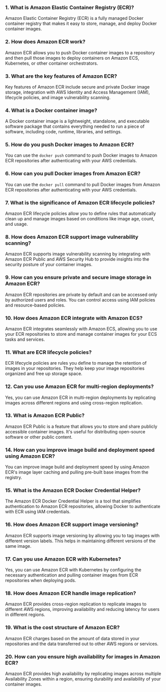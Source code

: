 
### 1. What is Amazon Elastic Container Registry (ECR)?
Amazon Elastic Container Registry (ECR) is a fully managed Docker container registry that makes it easy to store, manage, and deploy Docker container images.

### 2. How does Amazon ECR work?
Amazon ECR allows you to push Docker container images to a repository and then pull those images to deploy containers on Amazon ECS, Kubernetes, or other container orchestrators.

### 3. What are the key features of Amazon ECR?
Key features of Amazon ECR include secure and private Docker image storage, integration with AWS Identity and Access Management (IAM), lifecycle policies, and image vulnerability scanning.

### 4. What is a Docker container image?
A Docker container image is a lightweight, standalone, and executable software package that contains everything needed to run a piece of software, including code, runtime, libraries, and settings.

### 5. How do you push Docker images to Amazon ECR?
You can use the `docker push` command to push Docker images to Amazon ECR repositories after authenticating with your AWS credentials.

### 6. How can you pull Docker images from Amazon ECR?
You can use the `docker pull` command to pull Docker images from Amazon ECR repositories after authenticating with your AWS credentials.

### 7. What is the significance of Amazon ECR lifecycle policies?
Amazon ECR lifecycle policies allow you to define rules that automatically clean up and manage images based on conditions like image age, count, and usage.

### 8. How does Amazon ECR support image vulnerability scanning?
Amazon ECR supports image vulnerability scanning by integrating with Amazon ECR Public and AWS Security Hub to provide insights into the security posture of your container images.

### 9. How can you ensure private and secure image storage in Amazon ECR?
Amazon ECR repositories are private by default and can be accessed only by authorized users and roles. You can control access using IAM policies and resource-based policies.

### 10. How does Amazon ECR integrate with Amazon ECS?
Amazon ECR integrates seamlessly with Amazon ECS, allowing you to use your ECR repositories to store and manage container images for your ECS tasks and services.

### 11. What are ECR lifecycle policies?
ECR lifecycle policies are rules you define to manage the retention of images in your repositories. They help keep your image repositories organized and free up storage space.

### 12. Can you use Amazon ECR for multi-region deployments?
Yes, you can use Amazon ECR in multi-region deployments by replicating images across different regions and using cross-region replication.

### 13. What is Amazon ECR Public?
Amazon ECR Public is a feature that allows you to store and share publicly accessible container images. It's useful for distributing open-source software or other public content.

### 14. How can you improve image build and deployment speed using Amazon ECR?
You can improve image build and deployment speed by using Amazon ECR's image layer caching and pulling pre-built base images from the registry.

### 15. What is the Amazon ECR Docker Credential Helper?
The Amazon ECR Docker Credential Helper is a tool that simplifies authentication to Amazon ECR repositories, allowing Docker to authenticate with ECR using IAM credentials.

### 16. How does Amazon ECR support image versioning?
Amazon ECR supports image versioning by allowing you to tag images with different version labels. This helps in maintaining different versions of the same image.

### 17. Can you use Amazon ECR with Kubernetes?
Yes, you can use Amazon ECR with Kubernetes by configuring the necessary authentication and pulling container images from ECR repositories when deploying pods.

### 18. How does Amazon ECR handle image replication?
Amazon ECR provides cross-region replication to replicate images to different AWS regions, improving availability and reducing latency for users in different regions.

### 19. What is the cost structure of Amazon ECR?
Amazon ECR charges based on the amount of data stored in your repositories and the data transferred out to other AWS regions or services.

### 20. How can you ensure high availability for images in Amazon ECR?
Amazon ECR provides high availability by replicating images across multiple Availability Zones within a region, ensuring durability and availability of your container images.
